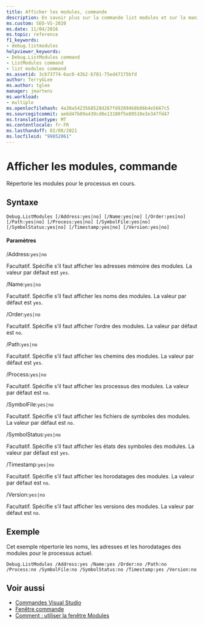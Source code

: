 ```yaml
---
title: Afficher les modules, commande
description: En savoir plus sur la commande list modules et sur la manière dont elle répertorie les modules pour le processus en cours.
ms.custom: SEO-VS-2020
ms.date: 11/04/2016
ms.topic: reference
f1_keywords:
- debug.listmodules
helpviewer_keywords:
- Debug.ListModules command
- ListModules command
- list modules command
ms.assetid: 3cb73774-6ac0-43b2-b781-75ed47175bfd
author: TerryGLee
ms.author: tglee
manager: jmartens
ms.workload:
- multiple
ms.openlocfilehash: 4a38a5423568528d267fd92894b8b06b4e5667c5
ms.sourcegitcommit: ae6d47b09a439cd0e13180f5e89510e3e347fd47
ms.translationtype: MT
ms.contentlocale: fr-FR
ms.lasthandoff: 02/08/2021
ms.locfileid: "99852061"
---
```

# <a name="list-modules-command"></a>Afficher les modules, commande
Répertorie les modules pour le processus en cours.

## <a name="syntax"></a>Syntaxe

```
Debug.ListModules [/Address:yes|no] [/Name:yes|no] [/Order:yes|no]
[/Path:yes|no] [/Process:yes|no] [/SymbolFile:yes|no]
[/SymbolStatus:yes|no] [/Timestamp:yes|no] [/Version:yes|no]
```

#### <a name="parameters"></a>Paramètres
/Address:`yes|no`

Facultatif. Spécifie s’il faut afficher les adresses mémoire des modules. La valeur par défaut est `yes`.

/Name:`yes|no`

Facultatif. Spécifie s’il faut afficher les noms des modules. La valeur par défaut est `yes`.

/Order:`yes|no`

Facultatif. Spécifie s’il faut afficher l’ordre des modules. La valeur par défaut est `no`.

/Path:`yes|no`

Facultatif. Spécifie s’il faut afficher les chemins des modules. La valeur par défaut est `yes`.

/Process:`yes|no`

Facultatif. Spécifie s’il faut afficher les processus des modules. La valeur par défaut est `no`.

/SymbolFile:`yes|no`

Facultatif. Spécifie s’il faut afficher les fichiers de symboles des modules. La valeur par défaut est `no`.

/SymbolStatus:`yes|no`

Facultatif. Spécifie s’il faut afficher les états des symboles des modules. La valeur par défaut est `yes`.

/Timestamp:`yes|no`

Facultatif. Spécifie s’il faut afficher les horodatages des modules. La valeur par défaut est `no`.

/Version:`yes|no`

Facultatif. Spécifie s’il faut afficher les versions des modules. La valeur par défaut est `no`.

## <a name="example"></a>Exemple
Cet exemple répertorie les noms, les adresses et les horodatages des modules pour le processus actuel.

```
Debug.ListModules /Address:yes /Name:yes /Order:no /Path:no /Process:no /SymbolFile:no /SymbolStatus:no /Timestamp:yes /Version:no
```

## <a name="see-also"></a>Voir aussi

- [Commandes Visual Studio](../../ide/reference/visual-studio-commands.md)
- [Fenêtre commande](../../ide/reference/command-window.md)
- [Comment : utiliser la fenêtre Modules](../../debugger/how-to-use-the-modules-window.md)
